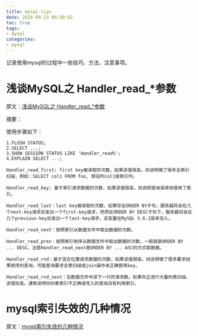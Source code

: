 ```yaml
---
title: mysql-tips
date: 2016-09-23 08:50:52
toc: true
tags:
- mysql
categories:
- mysql
---
```


记录使用mysql的过程中一些技巧、方法、注意事项。

# 浅谈MySQL之 Handler_read_*参数 

原文：[浅谈MySQL之 Handler_read_*参数 ](http://gfsunny.blog.51cto.com/990565/1558480)

摘要：

使用步骤如下：
```
1.FLUSH STATUS;
2.SELECT ...;
3.SHOW SESSION STATUS LIKE 'Handler_read%';
4.EXPLAIN SELECT ...;
```

```
Handler_read_first: first key被读取的次数，如果该值很高，则说明做了很多全索引扫描，例如：SELECT col1 FROM foo, 假设列col1是索引列。

Handler_read_key: 基于索引请求数据的次数，如果该值很高，则说明查询高效地使用了索引。

Handler_read_last：last key被读取的次数，如果存在ORDER BY子句，服务器将会在几个next-key请求后发出一个first-key请求，然而在ORDER BY DESC子句下，服务器将会在几个previous-key后发出一个last-key请求，该变量在MySQL 5.6.1版本加入。

Handler_read_next：按照索引从数据文件中取出数据的次数。

Handler_read_prev：按照索引倒序从数据文件中取出数据的次数，一般就是ORDER BY ... DESC。注意Handler_read_next是ORDER BY ... ASC的方式取数据。

Handler_read_rnd：基于混合位置请求数据的次数，如果该值很高，则说明做了很多要求结果排序的查询，可能查询要求全表扫描或join操作未正确使用key。

Handler_read_rnd_next：在数据文件中读下一行的请求数。如果你正进行大量的表扫描，该值较高。通常说明你的表索引不正确或写入的查询没有利用索引。

```


# mysql索引失效的几种情况

原文：[mysql索引失效的几种情况](http://www.jb51.net/article/50649.htm)



